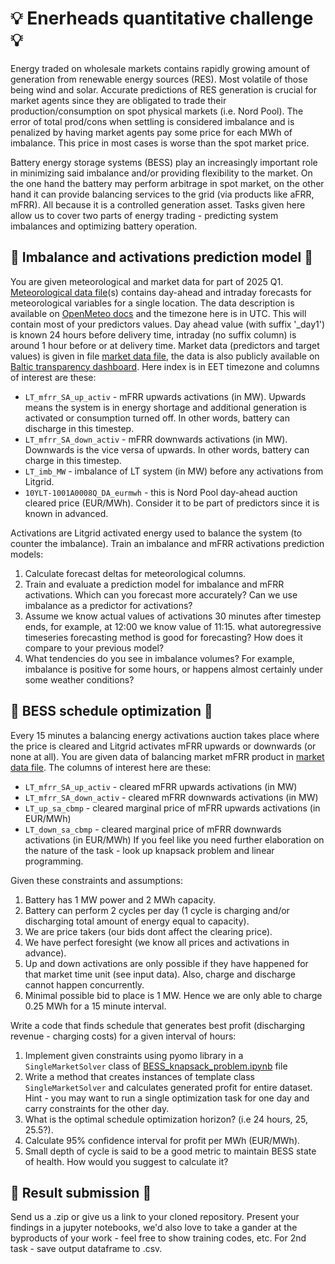 # :bulb: Enerheads quantitative challenge :bulb:

Energy traded on wholesale markets contains rapidly growing amount of generation from renewable energy sources (RES). Most volatile of those being wind and solar. Accurate predictions of RES generation is crucial for market agents since they are obligated to trade their production/consumption on spot physical markets (i.e. Nord Pool). The error of total prod/cons when settling is considered imbalance and is penalized by having market agents pay some price for each MWh of imbalance. This price in most cases is worse than the spot market price. 

Battery energy storage systems (BESS) play an increasingly important role in minimizing said imbalance and/or providing flexibility to the market. On the one hand the battery may perform arbitrage in spot market, on the other hand it can provide balancing services to the grid (via products like aFRR, mFRR). All because it is a controlled generation asset. Tasks given here allow us to cover two parts of energy trading - predicting system imbalances and optimizing battery operation.

## :electric_plug: Imbalance and activations prediction model :electric_plug:

You are given meteorological and market data for part of 2025 Q1. [Meteorological data file](https://github.com/jkved/enerheads-quant-challenge/blob/main/data/openmeteo_location0.csv)(s) contains day-ahead and intraday forecasts for meteorological variables for a single location. The data description is available on [OpenMeteo docs](https://open-meteo.com/en/docs) and the timezone here is in UTC. This will contain most of your predictors values. Day ahead value (with suffix '_day1') is known 24 hours before delivery time, intraday (no suffix column) is around 1 hour before or at delivery time.
Market data (predictors and target values) is given in file [market data file](https://github.com/jkved/enerheads-quant-challenge/blob/main/data/spot_balancing_2025Q1.csv), the data is also publicly available on [Baltic transparency dashboard](https://baltic.transparency-dashboard.eu/). Here index is in EET timezone and columns of interest are these:
- `LT_mfrr_SA_up_activ` - mFRR upwards activations (in MW). Upwards means the system is in energy shortage and additional generation is activated or consumption turned off. In other words, battery can discharge in this timestep.
- `LT_mfrr_SA_down_activ` - mFRR downwards activations (in MW). Downwards is the vice versa of upwards. In other words, battery can charge in this timestep.
- `LT_imb_MW` - imbalance of LT system (in MW) before any activations from Litgrid.
- `10YLT-1001A0008Q_DA_eurmwh` - this is Nord Pool day-ahead auction cleared price (EUR/MWh). Consider it to be part of predictors since it is known in advanced.

Activations are Litgrid activated energy used to balance the system (to counter the imbalance). Train an imbalance and mFRR activations prediction models:
1. Calculate forecast deltas for meteorological columns.
2. Train and evaluate a prediction model for imbalance and mFRR activations. Which can you forecast more accurately? Can we use imbalance as a predictor for activations?
3. Assume we know actual values of activations 30 minutes after timestep ends, for example, at 12:00 we know value of 11:15. what autoregressive timeseries forecasting method is good for forecasting? How does it compare to your previous model?
4. What tendencies do you see in imbalance volumes? For example, imbalance is positive for some hours, or happens almost certainly under some weather conditions? 

## :battery: BESS schedule optimization :battery:

Every 15 minutes a balancing energy activations auction takes place where the price is cleared and Litgrid activates mFRR upwards or downwards (or none at all). You are given data of balancing market mFRR product in [market data file](https://github.com/jkved/enerheads-quant-challenge/blob/main/data/spot_balancing_2025Q1.csv). The columns of interest here are these:
- `LT_mfrr_SA_up_activ` - cleared mFRR upwards activations (in MW)  
- `LT_mfrr_SA_down_activ` - cleared mFRR downwards activations (in MW)  
- `LT_up_sa_cbmp` - cleared marginal price of mFRR upwards activations (in EUR/MWh)
- `LT_down_sa_cbmp` - cleared marginal price of mFRR downwards activations (in EUR/MWh)
If you feel like you need further elaboration on the nature of the task - look up knapsack problem and linear programming.

Given these constraints and assumptions:
1. Battery has 1 MW power and 2 MWh capacity.
2. Battery can perform 2 cycles per day (1 cycle is charging and/or discharging total amount of energy equal to capacity).
3. We are price takers (our bids dont affect the clearing price).
4. We have perfect foresight (we know all prices and activations in advance).
5. Up and down activations are only possible if they have happened for that market time unit (see input data). Also, charge and discharge cannot happen concurrently.
6. Minimal possible bid to place is 1 MW. Hence we are only able to charge 0.25 MWh for a 15 minute interval.

Write a code that finds schedule that generates best profit (discharging revenue - charging costs) for a given interval of hours:
1. Implement given constraints using pyomo library in a `SingleMarketSolver` class of [BESS_knapsack_problem.ipynb](https://github.com/jkved/enerheads-quant-challenge/blob/main/BESS_knapsack_problem.ipynb) file
2. Write a method that creates instances of template class `SingleMarketSolver` and calculates generated profit for entire dataset. Hint - you may want to run a single optimization task for one day and carry constraints for the other day.
3. What is the optimal schedule optimization horizon? (i.e 24 hours, 25, 25.5?).
4. Calculate 95% confidence interval for profit per MWh (EUR/MWh).
5. Small depth of cycle is said to be a good metric to maintain BESS state of health. How would you suggest to calculate it?

## :email: Result submission :email:

Send us a .zip or give us a link to your cloned repository. Present your findings in a jupyter notebooks, we'd also love to take a gander at the byproducts of your work - feel free to show training codes, etc. For 2nd task - save output dataframe to .csv.